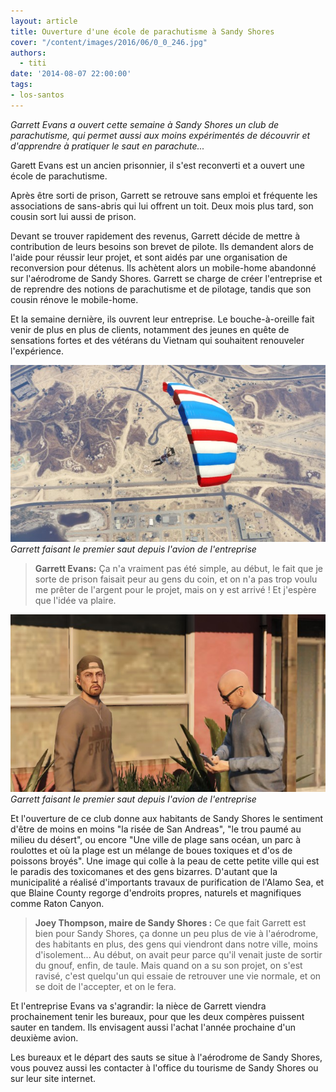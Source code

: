 ```yaml
---
layout: article
title: Ouverture d'une école de parachutisme à Sandy Shores
cover: "/content/images/2016/06/0_0_246.jpg"
authors:
  - titi
date: '2014-08-07 22:00:00'
tags:
- los-santos
---
```


_Garrett Evans a ouvert cette semaine à Sandy Shores un club de parachutisme, qui permet aussi aux moins expérimentés de découvrir et d'apprendre à pratiquer le saut en parachute..._

Garett Evans est un ancien prisonnier, il s'est reconverti et a ouvert une école de parachutisme.

Après être sorti de prison, Garrett se retrouve sans emploi et fréquente les associations de sans-abris qui lui offrent un toit. Deux mois plus tard, son cousin sort lui aussi de prison.

Devant se trouver rapidement des revenus, Garrett décide de mettre à contribution de leurs besoins son brevet de pilote. Ils demandent alors de l'aide pour réussir leur projet, et sont aidés par une organisation de reconversion pour détenus. Ils achètent alors un mobile-home abandonné sur l'aérodrome de Sandy Shores. Garrett se charge de créer l'entreprise et de reprendre des notions de parachutisme et de pilotage, tandis que son cousin rénove le mobile-home.

Et la semaine dernière, ils ouvrent leur entreprise. Le bouche-à-oreille fait venir de plus en plus de clients, notamment des jeunes en quête de sensations fortes et des vétérans du Vietnam qui souhaitent renouveler l'expérience.

![Garrett faisant le premier saut depuis l'avion de l'entreprise](/content/images/2016/06/0_0%20%281%29_17.jpg)
_Garrett faisant le premier saut depuis l'avion de l'entreprise_

> **Garrett Evans:** Ça n'a vraiment pas été simple, au début, le fait que je sorte de prison faisait peur au gens du coin, et on n'a pas trop voulu me prêter de l'argent pour le projet, mais on y est arrivé ! Et j'espère que l'idée va plaire.

![Garrett faisant le premier saut depuis l'avion de l'entreprise](/content/images/2016/06/0_0%20%282%29_14.jpg)
_Garrett faisant le premier saut depuis l'avion de l'entreprise_

Et l'ouverture de ce club donne aux habitants de Sandy Shores le sentiment d'être de moins en moins "la risée de San Andreas", "le trou paumé au milieu du désert", ou encore "Une ville de plage sans océan, un parc à roulottes et où la plage est un mélange de boues toxiques et d'os de poissons broyés". Une image qui colle à la peau de cette petite ville qui est le paradis des toxicomanes et des gens bizarres. D'autant que la municipalité a réalisé d'importants travaux de purification de l'Alamo Sea, et que Blaine County regorge d'endroits propres, naturels et magnifiques comme Raton Canyon.

> **Joey Thompson, maire de Sandy Shores :** Ce que fait Garrett est bien pour Sandy Shores, ça donne un peu plus de vie à l'aérodrome, des habitants en plus, des gens qui viendront dans notre ville, moins d'isolement... Au début, on avait peur parce qu'il venait juste de sortir du gnouf, enfin, de taule. Mais quand on a su son projet, on s'est ravisé, c'est quelqu'un qui essaie de retrouver une vie normale, et on se doit de l'accepter, et on le fera.

Et l'entreprise Evans va s'agrandir: la nièce de Garrett viendra prochainement tenir les bureaux, pour que les deux compères puissent sauter en tandem. Ils envisagent aussi l'achat l'année prochaine d'un deuxième avion.

Les bureaux et le départ des sauts se situe à l'aérodrome de Sandy Shores, vous pouvez aussi les contacter à l'office du tourisme de Sandy Shores ou sur leur site internet.